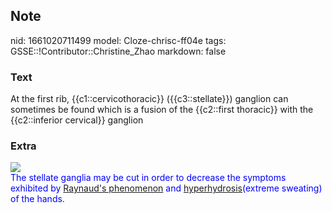 ## Note
nid: 1661020711499
model: Cloze-chrisc-ff04e
tags: GSSE::!Contributor::Christine_Zhao
markdown: false

### Text
<div>
  <div>
    <div>
      At the first rib, {{c1::cervicothoracic}} ({{c3::stellate}})
      ganglion can sometimes be found which is a fusion of the
      {{c2::first thoracic}} with the {{c2::inferior cervical}}
      ganglion
    </div>
  </div>
</div>

### Extra
<img src="paste-13d3dc736cdab95bc53c64610084e3a52ad5928b.jpg">
<div>
  <font color="#0000FF">The stellate ganglia may be cut in order to
  decrease the symptoms exhibited by <a href= 
  "https://en.wikipedia.org/wiki/Raynaud%27s_phenomenon" style=
  "">Raynaud's phenomenon</a> and <a href= 
  "https://en.wikipedia.org/wiki/Hyperhydrosis" style=
  "">hyperhydrosis</a>(extreme sweating) of the hands.</font>
</div>
